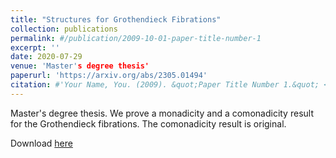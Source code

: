 ```yaml
---
title: "Structures for Grothendieck Fibrations"
collection: publications
permalink: #/publication/2009-10-01-paper-title-number-1
excerpt: ''
date: 2020-07-29
venue: 'Master's degree thesis'
paperurl: 'https://arxiv.org/abs/2305.01494'
citation: #'Your Name, You. (2009). &quot;Paper Title Number 1.&quot; <i>Journal 1</i>. 1(1).'
---
```

Master's degree thesis. We prove a monadicity and a comonadicity result for the Grothendieck fibrations. The comonadicity result is original.

Download [here](https://github.com/lucamesiti/lucamesiti.github.io/blob/4553d5f540e6d8ed425118238f6ef427793d6ef6/files/MastersThesis.pdf)
